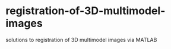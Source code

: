 # registration-of-3D-multimodel-images
solutions to registration of 3D multimodel images via MATLAB
